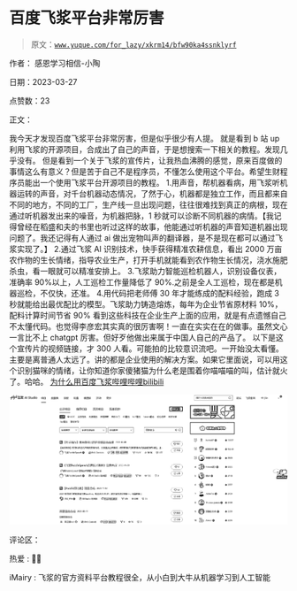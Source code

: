 # 百度飞浆平台非常厉害

> 原文：[`www.yuque.com/for_lazy/xkrm14/bfw90ka4ssnklyrf`](https://www.yuque.com/for_lazy/xkrm14/bfw90ka4ssnklyrf)

作者： 感恩学习相信-小陶

日期：2023-03-27

点赞数：23

正文：

我今天才发现百度飞浆平台非常厉害，但是似乎很少有人提。 就是看到 b 站 up 利用飞浆的开源项目，合成出了自己的声音，于是想搜索一下相关的教程。发现几乎没有。 但是看到一个关于飞浆的宣传片，让我热血沸腾的感觉，原来百度做的事情这么有意义？但是苦于自己不是程序员，不懂怎么使用这个平台。希望生财程序员能出一个使用飞浆平台开源项目的教程。 1.用声音，帮机器看病，用飞浆听机器运转的声音，对千台机器动态情况，了然于心，机器都是独立工作，而且都来自不同的地方，不同的工厂，生产线一旦出现问题，往往很难找到真正的病根，现在通过听机器发出来的噪音，为机器把脉，1 秒就可以诊断不同机器的病情。【我记得曾经在稻盛和夫的书里也听过这样的故事，他能通过听机器的声音知道机器出现问题了。我还记得有人通过 ai 做出宠物叫声的翻译器，是不是现在都可以通过飞浆实现了。】 2.通过飞浆 AI 识别技术，快手获得精准农耕信息，看出 2000 万亩农作物的生长情绪，指导农业生产，打开手机就能看到农作物生长情况，浇水施肥杀虫，看一眼就可以精准安排上。 3.飞浆助力智能巡检机器人，识别设备仪表，准确率 90%以上，人工巡检工作量降低了 90%.之前是全人工巡检，现在都是机器巡检，不仅快，还准。 4.用代码把老师傅 30 年才能练成的配料经验，跑成 3 秒就能给出最优配比的模型。飞浆助力铸造熔炼，每年为企业节省原材料 10%，配料计算时间节省 90% 看到这些科技在企业生产上面的应用，就是有点遗憾自己不太懂代码。也觉得李彦宏其实真的很厉害啊！一直在实实在在的做事。虽然文心一言比不上 chatgpt 厉害。但好歹他做出来属于中国人自己的产品了。 以下是这个宣传片的视频链接，才 300 人看。可能拍的比较意识流吧。一开始没太看懂。主要是离普通人太远了。讲的都是企业使用的解决方案。如果它里面说，可以用这个识别猫咪的情绪，让你知道你家傻猪猫为什么老是围着你喵喵喵的叫，估计就火了。哈哈。 [为什么用百度飞浆哔哩哔哩bilibili](https://www.bilibili.com/video/BV1At4y1N7BU/?spm_id_from=autoNext&vd_source=ce236d25ed4278cb4a00ede72c31e2d1)

![](img/57d03dcf0780c82da8d88276aa8a9150.png)  

评论区：

热爱 : 👍🏻

iMairy : 飞浆的官方资料平台教程很全，从小白到大牛从机器学习到人工智能

